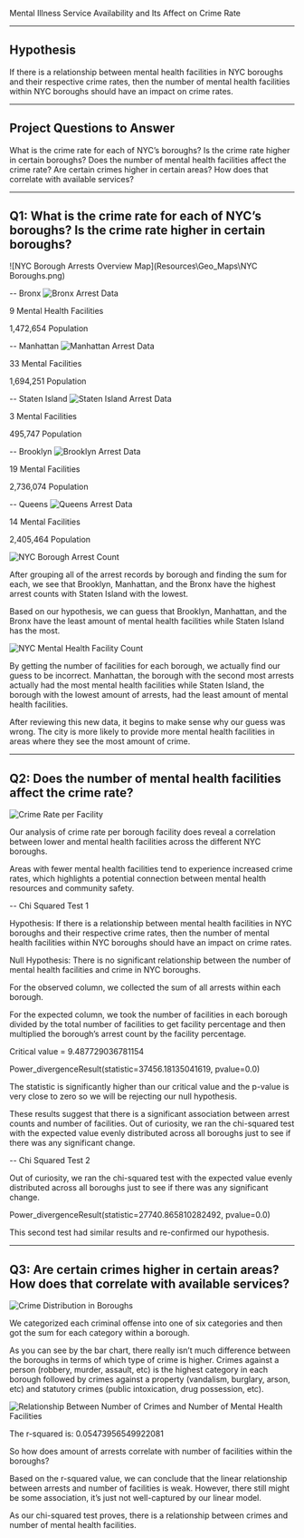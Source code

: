 Mental Illness Service Availability and Its Affect on Crime Rate


--------------------
Hypothesis
--------------------

If there is a relationship between mental health facilities in NYC boroughs and their respective crime rates, then the number of mental health facilities within NYC boroughs should have an impact on crime rates.

--------------------
Project Questions to Answer
--------------------
What is the crime rate for each of NYC’s boroughs? Is the crime rate higher in certain boroughs?
Does the number of mental health facilities affect the crime rate?
Are certain crimes higher in certain areas? How does that correlate with available services?


--------------------
Q1: What is the crime rate for each of NYC’s boroughs? Is the crime rate higher in certain boroughs?
--------------------

![NYC Borough Arrests Overview Map](Resources\Geo_Maps\NYC Boroughs.png)


-- Bronx
![Bronx Arrest Data](Resources\Geo_Maps\bronx_map.PNG)

9 Mental Health Facilities

1,472,654 Population


-- Manhattan
![Manhattan Arrest Data](Resources\Geo_Maps\Manhattan_map.PNG)

33 Mental Facilities

1,694,251 Population


-- Staten Island
![Staten Island Arrest Data](Resources\Geo_Maps\staten_island_map.PNG)

3 Mental Facilities

495,747 Population


-- Brooklyn
![Brooklyn Arrest Data](Resources\Geo_Maps\brooklyn_map.PNG)

19 Mental Facilities

2,736,074 Population


-- Queens
![Queens Arrest Data](Resources\Geo_Maps\queens_map.PNG)

14 Mental Facilities

2,405,464 Population




![NYC Borough Arrest Count](Resources\NYC_arrest_bar.png)

After grouping all of the arrest records by borough and finding the sum for each, we see that Brooklyn, Manhattan, and the Bronx have the highest arrest counts with Staten Island with the lowest.

Based on our hypothesis, we can guess that Brooklyn, Manhattan, and the Bronx have the least amount of mental health facilities while Staten Island has the most.


![NYC Mental Health Facility Count](Resources\NYC_facility_bar.png)

By getting the number of facilities for each borough, we actually find our guess to be incorrect. Manhattan, the borough with the second most arrests actually had the most mental health facilities while Staten Island, the borough with the lowest amount of arrests, had the least amount of mental health facilities.

After reviewing this new data, it begins to make sense why our guess was wrong. The city is more likely to provide more mental health facilities in areas where they see the most amount of crime.



--------------------
Q2: Does the number of mental health facilities affect the crime rate?
--------------------

![Crime Rate per Facility](Resources\NYC_crime_bar.png)

Our analysis of crime rate per borough facility does reveal a correlation between lower and mental health facilities across the different NYC boroughs.

Areas with fewer mental health facilities tend to experience increased crime rates, which highlights a potential connection between mental health resources and community safety.



-- Chi Squared Test 1

Hypothesis: If there is a relationship between mental health facilities in NYC boroughs and their respective crime rates, then the number of mental health facilities within NYC boroughs should have an impact on crime rates.

Null Hypothesis: There is no significant relationship between the number of mental health facilities and crime in NYC boroughs.

For the observed column, we collected the sum of all arrests within each borough.

For the expected column, we took the number of facilities in each borough divided by the total number of facilities to get facility percentage and then multiplied the borough’s arrest count by the facility percentage.

Critical value = 9.487729036781154

Power_divergenceResult(statistic=37456.18135041619, pvalue=0.0)

The statistic is significantly higher than our critical value and the p-value is very close to zero so we will be rejecting our null hypothesis.

These results suggest that there is a significant association between arrest counts and number of facilities.
Out of curiosity, we ran the chi-squared test with the expected value evenly distributed across all boroughs just to see if there was any significant change.



-- Chi Squared Test 2

Out of curiosity, we ran the chi-squared test with the expected value evenly distributed across all boroughs just to see if there was any significant change.

Power_divergenceResult(statistic=27740.865810282492, pvalue=0.0)

This second test had similar results and re-confirmed our hypothesis.



--------------------
Q3: Are certain crimes higher in certain areas? How does that correlate with available services?
--------------------

![Crime Distribution in Boroughs](Resources\NYC_Crime_dist.png)

We categorized each criminal offense into one of six categories and then got the sum for each category within a borough.

As you can see by the bar chart, there really isn’t much difference between the boroughs in terms of which type of crime is higher. Crimes against a person (robbery, murder, assault, etc) is the highest category in each borough followed by crimes against a property (vandalism, burglary, arson, etc) and statutory crimes (public intoxication, drug possession, etc).


![Relationship Between Number of Crimes and Number of Mental Health Facilities](Resources\arrest_fac_corr.png)

The r-squared is: 0.05473956549922081

So how does amount of arrests correlate with number of facilities within the boroughs?

Based on the r-squared value, we can conclude that the linear relationship between arrests and number of facilities is weak. However, there still might be some association, it’s just not well-captured by our linear model. 

As our chi-squared test proves, there is a relationship between crimes and number of mental health facilities.
